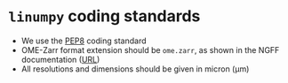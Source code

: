 # `linumpy` coding standards

* We use the [PEP8](https://peps.python.org/pep-0008/) coding standard
* OME-Zarr format extension should be `ome.zarr`, as shown in the NGFF documentation ([URL](https://ngff.openmicroscopy.org/0.4/index.html#bf2raw-layout))
* All resolutions and dimensions should be given in micron (µm)

